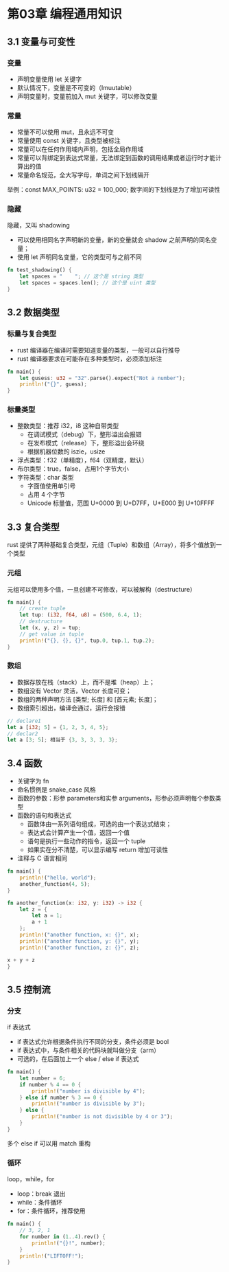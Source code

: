 # 第03章 编程通用知识

## 3.1 变量与可变性

### 变量
- 声明变量使用 let 关键字
- 默认情况下，变量是不可变的（Imuutable）
- 声明变量时，变量前加入 mut 关键字，可以修改变量

### 常量
- 常量不可以使用 mut，且永远不可变
- 常量使用 const 关键字，且类型被标注
- 常量可以在任何作用域内声明，包括全局作用域
- 常量可以背绑定到表达式常量，无法绑定到函数的调用结果或者运行时才能计算出的值
- 常量命名规范，全大写字母，单词之间下划线隔开

举例：const MAX_POINTS: u32 = 100_000; 数字间的下划线是为了增加可读性

### 隐藏

隐藏，又叫 shadowing

- 可以使用相同名字声明新的变量，新的变量就会 shadow 之前声明的同名变量；
- 使用 let 声明同名变量，它的类型可与之前不同

```rust
fn test_shadowing() {
    let spaces = "    "; // 这个是 string 类型
    let spaces = spaces.len(); // 这个是 uint 类型
}
```

## 3.2 数据类型

### 标量与复合类型
- rust 编译器在编译时需要知道变量的类型，一般可以自行推导
- rust 编译器要求在可能存在多种类型时，必须添加标注

```rust
fn main() {
    let gusess: u32 = "32".parse().expect("Not a number");
    println!("{}", guess);
}
```

### 标量类型
- 整数类型：推荐 i32，i8 这种自带类型
  - 在调试模式（debug）下，整形溢出会报错
  - 在发布模式（release）下，整形溢出会环绕
  - 根据机器位数的 iszie，usize
- 浮点类型：f32（单精度），f64（双精度，默认）
- 布尔类型：true，false，占用1个字节大小
- 字符类型：char 类型
  - 字面值使用单引号
  - 占用 4 个字节
  - Unicode 标量值，范围 U+0000 到 U+D7FF，U+E000 到 U+10FFFF

## 3.3 复合类型

rust 提供了两种基础复合类型，元组（Tuple）和数组（Array），将多个值放到一个类型

### 元组

元组可以使用多个值，一旦创建不可修改，可以被解构（destructure）

```rust
fn main() {
    // create tuple
    let tup: (i32, f64, u8) = (500, 6.4, 1);
    // destructure
    let (x, y, z) = tup;
    // get value in tuple
    println!("{}, {}, {}", tup.0, tup.1, tup.2);
}
```

### 数组

- 数据存放在栈（stack）上，而不是堆（heap）上；
- 数组没有 Vector 灵活，Vector 长度可变；
- 数组的两种声明方法 [类型; 长度] 和 [首元素; 长度]；
- 数组索引超出，编译会通过，运行会报错

```rust
// declare1
let a [i32; 5] = {1, 2, 3, 4, 5};
// declar2
let a [3; 5]; 相当于 {3, 3, 3, 3, 3};
```

## 3.4 函数

- 关键字为 fn
- 命名惯例是 snake_case 风格
- 函数的参数：形参 parameters和实参 arguments，形参必须声明每个参数类型
- 函数的语句和表达式
  - 函数体由一系列语句组成，可选的由一个表达式结束；
  - 表达式会计算产生一个值，返回一个值
  - 语句是执行一些动作的指令，返回一个 tuple
  - 如果实在分不清楚，可以显示编写 return 增加可读性
- 注释与 C 语言相同

```rust
fn main() {
    println!("hello, world");
    another_function(4, 5);
}

fn another_function(x: i32, y: i32) -> i32 {
    let z = {
        let a = 1;
        a + 1
    };
    println!("another function, x: {}", x);
    println!("another function, y: {}", y);
    println!("another function, z: {}", z);

x + y + z
}
```

## 3.5 控制流

### 分支

if 表达式

- if 表达式允许根据条件执行不同的分支，条件必须是 bool
- if 表达式中，与条件相关的代码块就叫做分支（arm）
- 可选的，在后面加上一个 else / else if 表达式


```rust
fn main() {
    let number = 6;
    if number % 4 == 0 {
        println!("number is divisible by 4");
    } else if number % 3 == 0 {
        println!("number is divisible by 3");
    } else {
        println!("number is not divisible by 4 or 3");
    }
}
```

多个 else if 可以用 match 重构

### 循环

loop，while，for

- loop：break 退出
- while：条件循环
- for：条件循环，推荐使用

```rust
fn main() {
    // 3, 2, 1
    for number in (1..4).rev() {
        println!("{}!", number);
    }
    println!("LIFTOFF!");
}
```